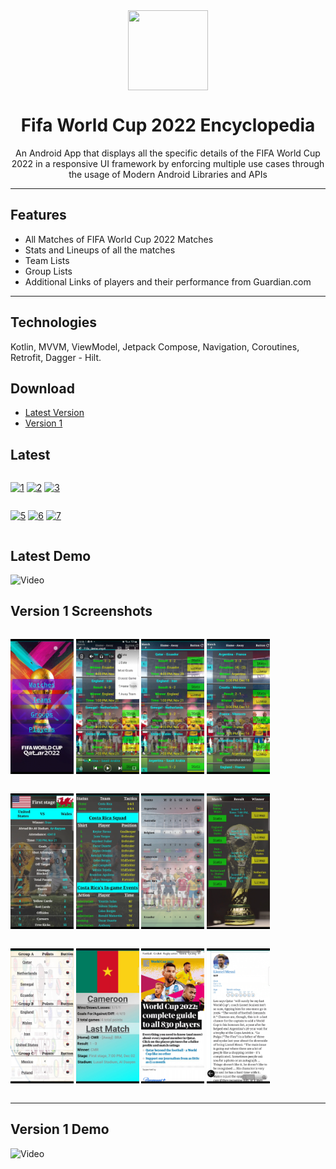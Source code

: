 <div align="center">
    <img src="./app/src/main/ic_launcher-playstore.png" width="128" height="128" style="display: block; margin: 0 auto"/>
    <h1>Fifa World Cup 2022 Encyclopedia</h1>
    <p>An Android App that displays all the specific details of the FIFA World Cup 2022 in a responsive UI framework by enforcing multiple use cases through the usage of Modern Android Libraries and APIs</p>
</div>

---

## Features

- All Matches of FIFA World Cup 2022 Matches
- Stats and Lineups of all the matches
- Team Lists
- Group Lists
- Additional Links of players and their performance from Guardian.com

---

## Technologies

Kotlin, MVVM, ViewModel, Jetpack Compose, Navigation, Coroutines, Retrofit, Dagger - Hilt.

## Download

- [Latest Version](https://github.com/mufratkarim/FIFA-World-Cup-2022-Encyclopedia/blob/main/apk/world-cup-2022.apk?raw=true)
- [Version 1](https://github.com/mufratkarim/World-Cup-2022-Tracker/raw/main/apk/fifa2022v1.apk?raw=true)

## Latest

<div style="width:100%; display:flex; justify-content:space-between;">

[<img src="https://github.com/mufratkarim/FIFA-World-Cup-2022-Encyclopedia/blob/main/images/update-ss1.jpg" width=20% alt="1">](https://github.com/mufratkarim/FIFA-World-Cup-2022-Encyclopedia/blob/main/images/Screenshot1.jpg)
[<img src="https://github.com/mufratkarim/FIFA-World-Cup-2022-Encyclopedia/blob/main/images/update-ss2.jpg" width=20% alt="2">](https://github.com/mufratkarim/FIFA-World-Cup-2022-Encyclopedia/blob/main/images/Screenshot2.jpg)
[<img src="https://github.com/mufratkarim/FIFA-World-Cup-2022-Encyclopedia/blob/main/images/update-ss3.jpg" width=20% alt="3">](https://github.com/mufratkarim/FIFA-World-Cup-2022-Encyclopedia/blob/main/images/Screenshot3.jpg)

</div>

<div style="width:100%; display:flex; justify-content:space-between;">

[<img src="https://github.com/mufratkarim/FIFA-World-Cup-2022-Encyclopedia/blob/main/images/update-ss4.jpg" width=20% alt="5">](https://github.com/mufratkarim/FIFA-World-Cup-2022-Encyclopedia/blob/main/images/Screenshot5.jpg)
[<img src="https://github.com/mufratkarim/FIFA-World-Cup-2022-Encyclopedia/blob/main/images/update-ss5.jpg" width=20% alt="6">](https://github.com/mufratkarim/FIFA-World-Cup-2022-Encyclopedia/blob/main/images/Screenshot6.jpg)
[<img src="https://github.com/mufratkarim/FIFA-World-Cup-2022-Encyclopedia/blob/main/images/update-ss6.jpg" width=20% alt="7">](https://github.com/mufratkarim/FIFA-World-Cup-2022-Encyclopedia/blob/main/images/Screenshot7.jpg)

</div>

## Latest Demo 

![Video](https://github.com/mufratkarim/FIFA-World-Cup-2022-Encyclopedia/blob/main/videos/update-demo.gif)

## Version 1 Screenshots

<div style="width:100%; display:flex; justify-content:space-between;">

[<img src="https://github.com/mufratkarim/FIFA-World-Cup-2022-Encyclopedia/blob/main/images/Screenshot1.jpg" width=20% alt="1">](https://github.com/mufratkarim/FIFA-World-Cup-2022-Encyclopedia/blob/main/images/Screenshot1.jpg)
[<img src="https://github.com/mufratkarim/FIFA-World-Cup-2022-Encyclopedia/blob/main/images/Screenshot2.jpg" width=20% alt="2">](https://github.com/mufratkarim/FIFA-World-Cup-2022-Encyclopedia/blob/main/images/Screenshot2.jpg)
[<img src="https://github.com/mufratkarim/FIFA-World-Cup-2022-Encyclopedia/blob/main/images/Screenshot3.jpg" width=20% alt="3">](https://github.com/mufratkarim/FIFA-World-Cup-2022-Encyclopedia/blob/main/images/Screenshot3.jpg)
[<img src="https://github.com/mufratkarim/FIFA-World-Cup-2022-Encyclopedia/blob/main/images/Screenshot4.jpg" width=20% alt="4">](https://github.com/mufratkarim/FIFA-World-Cup-2022-Encyclopedia/blob/main/images/Screenshot4.jpg)

</div>

<div style="width:100%; display:flex; justify-content:space-between;">

[<img src="https://github.com/mufratkarim/FIFA-World-Cup-2022-Encyclopedia/blob/main/images/Screenshot5.jpg" width=20% alt="5">](https://github.com/mufratkarim/FIFA-World-Cup-2022-Encyclopedia/blob/main/images/Screenshot5.jpg)
[<img src="https://github.com/mufratkarim/FIFA-World-Cup-2022-Encyclopedia/blob/main/images/Screenshot6.jpg" width=20% alt="6">](https://github.com/mufratkarim/FIFA-World-Cup-2022-Encyclopedia/blob/main/images/Screenshot6.jpg)
[<img src="https://github.com/mufratkarim/FIFA-World-Cup-2022-Encyclopedia/blob/main/images/Screenshot7.jpg" width=20% alt="7">](https://github.com/mufratkarim/FIFA-World-Cup-2022-Encyclopedia/blob/main/images/Screenshot7.jpg)
[<img src="https://github.com/mufratkarim/FIFA-World-Cup-2022-Encyclopedia/blob/main/images/Screenshot8.jpg" width=20% alt="8">](https://github.com/mufratkarim/FIFA-World-Cup-2022-Encyclopedia/blob/main/images/Screenshot8.jpg)

</div>

<div style="width:100%; display:flex; justify-content:space-between;">

[<img src="https://github.com/mufratkarim/FIFA-World-Cup-2022-Encyclopedia/blob/main/images/Screenshot9.jpg" width=20% alt="9">](https://github.com/mufratkarim/FIFA-World-Cup-2022-Encyclopedia/blob/main/images/Screenshot9.jpg)
[<img src="https://github.com/mufratkarim/FIFA-World-Cup-2022-Encyclopedia/blob/main/images/Screenshot10.jpg" width=20% alt="10">](https://github.com/mufratkarim/FIFA-World-Cup-2022-Encyclopedia/blob/main/images/Screenshot10.jpg)
[<img src="https://github.com/mufratkarim/FIFA-World-Cup-2022-Encyclopedia/blob/main/images/Screenshot11.jpg" width=20% alt="11">](https://github.com/mufratkarim/FIFA-World-Cup-2022-Encyclopedia/blob/main/images/Screenshot11.jpg)
[<img src="https://github.com/mufratkarim/FIFA-World-Cup-2022-Encyclopedia/blob/main/images/Screenshot12.jpg" width=20% alt="12">](https://github.com/mufratkarim/FIFA-World-Cup-2022-Encyclopedia/blob/main/images/Screenshot12.jpg)

</div>

---

## Version 1 Demo 

![Video](https://github.com/mufratkarim/FIFA-World-Cup-2022-Encyclopedia/blob/main/videos/fifa_app_demo.gif)
